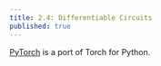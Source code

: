 ```yaml
---
title: 2.4: Differentiable Circuits
published: true
---
```


[PyTorch](www.pytorch.org) is a port of Torch for Python.
